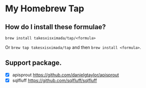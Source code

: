 # My Homebrew Tap

## How do I install these formulae?

`brew install takesxisximada/tap/<formula>`

Or `brew tap takesxisximada/tap` and then `brew install <formula>`.

## Support package.

- [x] apisprout https://github.com/danielgtaylor/apisprout
- [x] sqlfluff https://github.com/sqlfluff/sqlfluff
